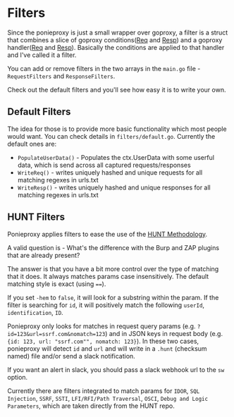 # Filters
Since the ponieproxy is just a small wrapper over goproxy, a filter is a struct that combines a slice of goproxy conditions([Req](https://godoc.org/gopkg.in/elazarl/goproxy.v1#ReqCondition) and [Resp](https://godoc.org/gopkg.in/elazarl/goproxy.v1#RespCondition)) and a goproxy handler([Req](https://godoc.org/gopkg.in/elazarl/goproxy.v1#FuncReqHandler) and [Resp](https://godoc.org/gopkg.in/elazarl/goproxy.v1#FuncRespHandler)). Basically the conditions are applied to that handler and I've called it a filter.

You can add or remove filters in the two arrays in the `main.go` file - `RequestFilters` and `ResponseFilters`.

Check out the default filters and you'll see how easy it is to write your own.

## Default Filters
The idea for those is to provide more basic functionality which most people would want.
You can check details in `filters/default.go`. Currently the default ones are:

- `PopulateUserData()` - Populates the ctx.UserData with some userful data, which is send across all captured requests/responses
- `WriteReq()` - writes uniquely hashed and unique requests for all matching regexes in urls.txt
- `WriteResp()` - writes uniquely hashed and unique responses for all matching regexes in urls.txt

## HUNT Filters
Ponieproxy applies filters to ease the use of the [HUNT Methodology](https://github.com/bugcrowd/HUNT).

A valid question is - What's the difference with the Burp and ZAP plugins that are already present?

The answer is that you have a bit more control over the type of matching that it does. It always matches params case insensitively. The default matching style is exact (using `==`). 

If you set `-hem` to `false`, it will look for a substring within the param. If the filter is searching for `id`, it will positively match the following `userId`, `identification`, `ID`.

Ponieproxy only looks for matches in request query params (e.g. `?id=123&url=ssrf.com&nomatch=123`) and in JSON keys in request body (e.g. `{id: 123, url: "ssrf.com"", nomatch: 123}`). In these two cases, ponieproxy will detect `id` and `url` and will write in a `.hunt` (checksum named) file and/or send a slack notification.

If you want an alert in slack, you should pass a slack webhook url to the `sw` option.

Currently there are filters integrated to match params for `IDOR`, `SQL Injection`, `SSRF`, `SSTI`, `LFI/RFI/Path Traversal`, `OSCI`, `Debug and Logic Parameters`, which are taken directly from the HUNT repo.
